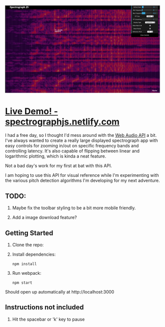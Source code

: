 ![Spectrograph Screen Shot](/screenshot.jpg 'Spectrograph Screen Shot')

# [Live Demo! - spectrographjs.netlify.com](https://spectrographjs.netlify.com)

I had a free day, so I thought I'd mess around with the [Web Audio API](https://developer.mozilla.org/en-US/docs/Web/API/Web_Audio_API) a bit. I've always wanted to create a really large displayed spectrograph app with easy controls for zooming in/out on specific frequency bands and controlling latency. It's also capable of flipping between linear and logarithmic plotting, which is kinda a neat feature.

Not a bad day's work for my first at bat with this API.

I am hoping to use this API for visual reference while I'm experimenting with the various pitch detection algorithms I'm developing for my next adventure.

## TODO:

1.  Maybe fix the toolbar styling to be a bit more mobile friendly.

2.  Add a image download feature?

## Getting Started

1.  Clone the repo:

2.  Install dependencies:

        npm install

3.  Run webpack:

        npm start

Should open up automatically at http://localhost:3000

## Instructions not included

1.  Hit the spacebar or 'k' key to pause
